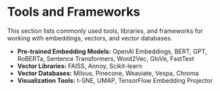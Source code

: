 # Tools and Frameworks

This section lists commonly used tools, libraries, and frameworks for working with embeddings, vectors, and vector databases.

- **Pre-trained Embedding Models:** OpenAI Embeddings, BERT, GPT, RoBERTa, Sentence Transformers, Word2Vec, GloVe, FastText
- **Vector Libraries:** FAISS, Annoy, Scikit-learn
- **Vector Databases:** Milvus, Pinecone, Weaviate, Vespa, Chroma
- **Visualization Tools:** t-SNE, UMAP, TensorFlow Embedding Projector
